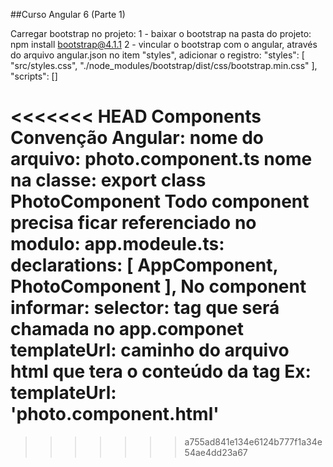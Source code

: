 ##Curso Angular 6 (Parte 1)

Carregar bootstrap no projeto:
	1 - baixar o bootstrap na pasta do projeto: npm install bootstrap@4.1.1
	2 - vincular o bootstrap com o angular, através do arquivo angular.json	
		no item "styles", adicionar o registro:
			"styles": [
				"src/styles.css",
				"./node_modules/bootstrap/dist/css/bootstrap.min.css"
			],
			"scripts": []
			
<<<<<<< HEAD
Components
	Convenção Angular:
		nome do arquivo: photo.component.ts
		nome na classe: export class PhotoComponent
	Todo component precisa ficar referenciado no modulo:
		app.modeule.ts:
			declarations: [
				AppComponent,
				PhotoComponent
			],
	No component informar:
		selector: tag que será chamada no app.componet
		templateUrl: caminho do arquivo html que tera o conteúdo da tag 
			Ex: templateUrl: 'photo.component.html'
=======
>>>>>>> a755ad841e134e6124b777f1a34e54ae4dd23a67
